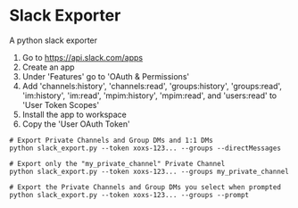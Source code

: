 # Slack Exporter
A python slack exporter


1. Go to https://api.slack.com/apps
2. Create an app
3. Under 'Features' go to 'OAuth & Permissions'
4. Add 'channels:history', 'channels:read', 'groups:history', 'groups:read', 'im:history', 'im:read', 'mpim:history', 'mpim:read', and 'users:read' to 'User Token Scopes'
5. Install the app to workspace
6. Copy the 'User OAuth Token'

```
# Export Private Channels and Group DMs and 1:1 DMs
python slack_export.py --token xoxs-123... --groups --directMessages

# Export only the "my_private_channel" Private Channel
python slack_export.py --token xoxs-123... --groups my_private_channel

# Export the Private Channels and Group DMs you select when prompted
python slack_export.py --token xoxs-123... --groups --prompt
```

